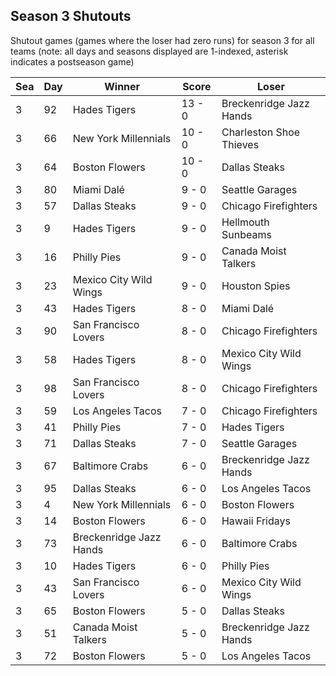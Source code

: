 ## Season 3 Shutouts



Shutout games (games where the loser had zero runs) for season 3 for all teams (note: all days and seasons displayed are 1-indexed, asterisk indicates a postseason game)


| Sea | Day | Winner | Score | Loser | 
| ------ |------ |------ |------ |------ |
| 3 | 92 | Hades Tigers | 13 - 0 | Breckenridge Jazz Hands | 
| 3 | 66 | New York Millennials | 10 - 0 | Charleston Shoe Thieves | 
| 3 | 64 | Boston Flowers | 10 - 0 | Dallas Steaks | 
| 3 | 80 | Miami Dalé | 9 - 0 | Seattle Garages | 
| 3 | 57 | Dallas Steaks | 9 - 0 | Chicago Firefighters | 
| 3 | 9 | Hades Tigers | 9 - 0 | Hellmouth Sunbeams | 
| 3 | 16 | Philly Pies | 9 - 0 | Canada Moist Talkers | 
| 3 | 23 | Mexico City Wild Wings | 9 - 0 | Houston Spies | 
| 3 | 43 | Hades Tigers | 8 - 0 | Miami Dalé | 
| 3 | 90 | San Francisco Lovers | 8 - 0 | Chicago Firefighters | 
| 3 | 58 | Hades Tigers | 8 - 0 | Mexico City Wild Wings | 
| 3 | 98 | San Francisco Lovers | 8 - 0 | Chicago Firefighters | 
| 3 | 59 | Los Angeles Tacos | 7 - 0 | Chicago Firefighters | 
| 3 | 41 | Philly Pies | 7 - 0 | Hades Tigers | 
| 3 | 71 | Dallas Steaks | 7 - 0 | Seattle Garages | 
| 3 | 67 | Baltimore Crabs | 6 - 0 | Breckenridge Jazz Hands | 
| 3 | 95 | Dallas Steaks | 6 - 0 | Los Angeles Tacos | 
| 3 | 4 | New York Millennials | 6 - 0 | Boston Flowers | 
| 3 | 14 | Boston Flowers | 6 - 0 | Hawaii Fridays | 
| 3 | 73 | Breckenridge Jazz Hands | 6 - 0 | Baltimore Crabs | 
| 3 | 10 | Hades Tigers | 6 - 0 | Philly Pies | 
| 3 | 43 | San Francisco Lovers | 6 - 0 | Mexico City Wild Wings | 
| 3 | 65 | Boston Flowers | 5 - 0 | Dallas Steaks | 
| 3 | 51 | Canada Moist Talkers | 5 - 0 | Breckenridge Jazz Hands | 
| 3 | 72 | Boston Flowers | 5 - 0 | Los Angeles Tacos | 


